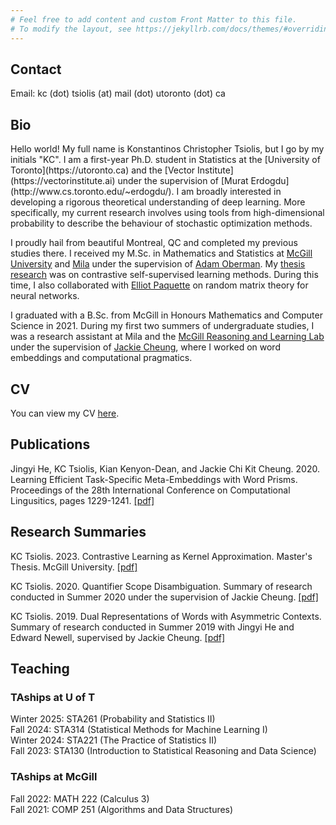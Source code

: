 ```yaml
---
# Feel free to add content and custom Front Matter to this file.
# To modify the layout, see https://jekyllrb.com/docs/themes/#overriding-theme-defaults
---
```


<h2>Contact</h2>

Email: kc (dot) tsiolis (at) mail (dot) utoronto (dot) ca

<h2>Bio</h2>
Hello world! My full name is Konstantinos Christopher Tsiolis, but I go by my initials "KC". I am a first-year Ph.D. student in Statistics at the [University of Toronto](https://utoronto.ca) and the [Vector Institute](https://vectorinstitute.ai) under the supervision of [Murat Erdogdu](http://www.cs.toronto.edu/~erdogdu/). I am broadly interested in developing a rigorous theoretical understanding of deep learning. More specifically, my current research involves using tools from high-dimensional probability to describe the behaviour of stochastic optimization methods.

I proudly hail from beautiful Montreal, QC and completed my previous studies there. I received my M.Sc. in Mathematics and Statistics at [McGill University](https://mcgill.ca) and [Mila](https://mila.quebec) under the supervision of [Adam Oberman](https://www.adamoberman.net/). My [thesis research](https://arxiv.org/pdf/2309.02651.pdf) was on contrastive self-supervised learning methods. During this time, I also collaborated with [Elliot Paquette](https://elliotpaquette.github.io) on random matrix theory for neural networks.

I graduated with a B.Sc. from McGill in Honours Mathematics and Computer Science in 2021. During my first two summers of undergraduate studies, I was a research assistant at Mila and the [McGill Reasoning and Learning Lab](http://rl.cs.mcgill.ca) under the supervision of [Jackie Cheung](https://cs.mcgill.ca/~jcheung), where I worked on word embeddings and computational pragmatics.

<h2>CV</h2>

You can view my CV [here](cv.pdf).

<h2>Publications</h2>

Jingyi He, KC Tsiolis, Kian Kenyon-Dean, and Jackie Chi Kit Cheung. 2020. Learning Efficient Task-Specific
Meta-Embeddings with Word Prisms. Proceedings of the 28th International Conference on Computational
Lingusitics, pages 1229-1241. [[pdf]](https://www.aclweb.org/anthology/2020.coling-main.106.pdf)

<h2>Research Summaries</h2>

KC Tsiolis. 2023. Contrastive Learning as Kernel Approximation. Master's Thesis. McGill University. [[pdf]](https://arxiv.org/pdf/2309.02651)

KC Tsiolis. 2020. Quantifier Scope Disambiguation. Summary of research conducted in Summer 2020 under the supervision of Jackie Cheung. [[pdf]](summer2020_research_summary.pdf)

KC Tsiolis. 2019. Dual Representations of Words with Asymmetric Contexts. Summary of research conducted in Summer 2019 with Jingyi He and Edward Newell, supervised by Jackie Cheung. [[pdf]](summer2019_research_summary.pdf)

<h2>Teaching</h2>

<h3>TAships at U of T</h3>

Winter 2025: STA261 (Probability and Statistics II) <br>
Fall 2024: STA314 (Statistical Methods for Machine Learning I) <br>
Winter 2024: STA221 (The Practice of Statistics II) <br>
Fall 2023: STA130 (Introduction to Statistical Reasoning and Data Science)

<h3>TAships at McGill</h3>

Fall 2022: MATH 222 (Calculus 3) <br>
Fall 2021: COMP 251 (Algorithms and Data Structures)